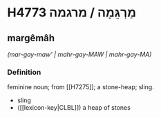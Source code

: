 # H4773 מַרְגֵּמָה / מרגמה

## margêmâh

_(mar-gay-maw' | mahr-ɡay-MAW | mahr-ɡay-MA)_

### Definition

feminine noun; from [[H7275]]; a stone-heap; sling.

- sling
- ([[lexicon-key|CLBL]]) a heap of stones
